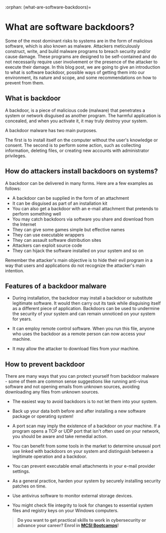 :orphan:
(what-are-software-backdoors)=

# What are software backdoors?

Some of the most dominant risks to systems are in the form of malicious software, which is also known as malware. Attackers meticulously construct, write, and build malware programs to breach security and/or cause damage. These programs are designed to be self-contained and do not necessarily require user involvement or the presence of the attacker to execute their damage. In this blog post, we are going to give an introduction to what is software backdoor, possible ways of getting them into our environment, its nature and scope, and some recommendations on how to prevent from them.

## What is backdoor

A backdoor, is a piece of malicious code (malware) that penetrates a system or network disguised as another program. The harmful application is concealed, and when you activate it, it may truly destroy your system.

A backdoor malware has two main purposes.

The first is to install itself on the computer without the user's knowledge or consent. The second is to perform some action, such as collecting information, deleting files, or creating new accounts with administrator privileges.

## How do attackers install backdoors on systems?

A backdoor can be delivered in many forms. Here are a few examples as follows:

- A backdoor can be supplied in the form of an attachment
- It can be disguised as part of an installation kit
- You can also get a backdoor with an e-mail attachment that pretends to perform something well
- You may catch backdoors via software you share and download from the Internet
- They can give some games simple but effective names
- They can use executable wrappers
- They can assault software distribution sites
- Attackers can exploit source code
- They can hijack the software installed on your system and so on

Remember the attacker's main objective is to hide their evil program in a way that users and applications do not recognize the attacker's main intention.

## Features of a backdoor malware

- During installation, the backdoor may install a backdoor or substitute legitimate software. It would then carry out its task while disguising itself as a different piece of application. Backdoors can be used to undermine the security of your system and can remain unnoticed on your system for years.

- It can employ remote control software. When you run this file, anyone who uses the backdoor as a remote person can now access your machine.

- It may allow the attacker to download files from your machine.

## How to prevent backdoor

There are many ways that you can protect yourself from backdoor malware - some of them are common sense suggestions like running anti-virus software and not opening emails from unknown sources, avoiding downloading any files from unknown sources.

- The easiest way to avoid backdoors is to not let them into your system.

- Back up your data both before and after installing a new software package or operating system!

- A port scan may imply the existence of a backdoor on your machine. If a program opens a TCP or UDP port that isn't often used on your network, you should be aware and take remedial action.

- You can benefit from some tools in the market to determine unusual port use linked with backdoors on your system and distinguish between a legitimate operation and a backdoor.

- You can prevent executable email attachments in your e-mail provider settings.

- As a general practice, harden your system by securely installing security patches on time.

- Use antivirus software to monitor external storage devices.

- You might check file integrity to look for changes to essential system files and registry keys on your Windows computers.

> **Do you want to get practical skills to work in cybersecurity or advance your career? Enrol in [MCSI Bootcamps](https://www.mosse-institute.com/bootcamps.html)!**
